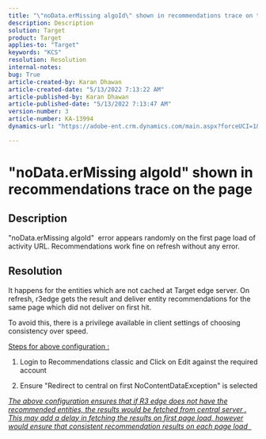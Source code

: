 ```yaml
---
title: "\"noData.erMissing algoId\" shown in recommendations trace on the page"
description: Description
solution: Target
product: Target
applies-to: "Target"
keywords: "KCS"
resolution: Resolution
internal-notes: 
bug: True
article-created-by: Karan Dhawan
article-created-date: "5/13/2022 7:13:22 AM"
article-published-by: Karan Dhawan
article-published-date: "5/13/2022 7:13:47 AM"
version-number: 3
article-number: KA-13994
dynamics-url: "https://adobe-ent.crm.dynamics.com/main.aspx?forceUCI=1&pagetype=entityrecord&etn=knowledgearticle&id=cfe6e928-8cd2-ec11-a7b5-00224809c101"

---
```

# "noData.erMissing algoId" shown in recommendations trace on the page

## Description


"noData.erMissing algoId"  error appears randomly on the first page load of activity URL. Recommendations work fine on refresh without any error.


## Resolution


It happens for the entities which are not cached at Target edge server. On refresh, r3edge gets the result and deliver entity recommendations for the same page which did not deliver on first hit.

To avoid this, there is a privilege available in client settings of choosing consistency over speed.



<u>Steps for above configuration :</u>

1. Login to Recommendations classic and Click on Edit against the required account

2. Ensure "Redirect to central on first NoContentDataException" is selected

*<u>The above configuration ensures that if R3 edge does not have the recommended entities, the results would be fetched from central server . This may add a delay in fetching the results on first page load, however would ensure that consistent recommendation results on each page load&nbsp;&nbsp;</u>*


